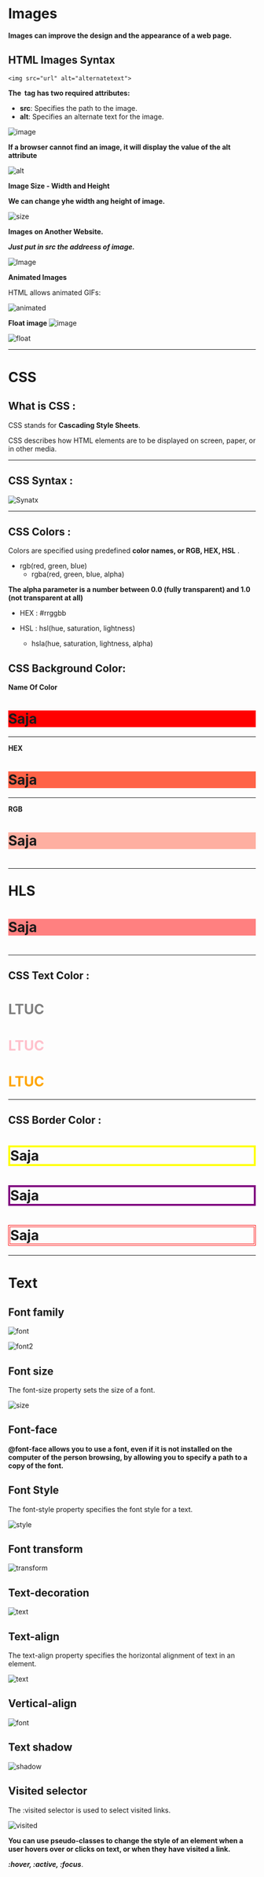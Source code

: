 # Images

**Images can improve the design and the appearance of a web page.**

## HTML Images Syntax

`<img src="url" alt="alternatetext">`

**The <img> tag has two required attributes:**

* **src**: Specifies the path to the image.
* **alt**: Specifies an alternate text for the image.

![image](./image5/m1.PNG)

**If a browser cannot find an image, it will display the value of the alt attribute**

![alt](./image5/m2.PNG)

**Image Size - Width and Height**

**We can change yhe width ang height of image.**

![size](./image5/m3.PNG)

**Images on Another Website.**

***Just put in src the addreess of image.***

![Image](./image5/m4.PNG)

**Animated Images**

HTML allows animated GIFs:

![animated](./image5/m5.PNG)

**Float image**
![image](./image5/m7.PNG)

![float](./image5/m8.PNG)

---

# CSS

## What is CSS :

CSS stands for **Cascading Style Sheets**.


CSS describes how HTML elements are to be displayed on screen, paper, or in other media.

---

## CSS Syntax :


![Synatx](./image5/css.PNG)

---

## CSS Colors :

Colors are specified using predefined **color names, or RGB, HEX, HSL** .

* rgb(red, green, blue)
    * rgba(red, green, blue, alpha)

**The alpha parameter is a number between 0.0 (fully transparent) and 1.0 (not transparent at all)**

* HEX : #rrggbb

* HSL : hsl(hue, saturation, lightness)
    * hsla(hue, saturation, lightness, alpha)

## CSS Background Color:

**Name Of Color**

<h1 style="background-color:red;">Saja</h1>

---
**HEX**

<h1 style="background-color:#ff6347;">Saja </h1>

---

**RGB**

<h1 style="background-color:rgba(255, 99, 71, 0.5);">Saja<h1>

---

**HLS**

<h1 style="background-color:hsl(0, 100%, 75%);">Saja<h1>

---


## CSS Text Color :


<h1 style="color:Gray;">LTUC</h1>

<h1 style="color:pink;">LTUC</h1>

<h1 style="color:Orange;">LTUC</h1>

---

## CSS Border Color :


<h1 style="border:4px solid yellow;">Saja</h1>

<h1 style="border:4px solid purple;">Saja</h1>

<h1 style="border:4px double red;">Saja</h1>

---

# Text

## Font family

![font](./image5/font.PNG)

![font2](./image5/font2.PNG)

## Font size

The font-size property sets the size of a font.

![size](./image5/size.PNG)

## Font-face

**@font-face allows you to use
a font, even if it is not installed
on the computer of the person
browsing, by allowing you to
specify a path to a copy of the
font.**

## Font Style

The font-style property specifies the font style for a text.

![style](./image5/style.PNG)

## Font transform

![transform](./image5/tra.PNG)

## Text-decoration

![text](./image5/dec.PNG)

## Text-align

The text-align property specifies the horizontal alignment of text in an element.

![text](./image5/text.PNG)

## Vertical-align

![font](./image5/f.PNG)

## Text shadow

![shadow](./image5/pink.PNG)

## Visited selector

The :visited selector is used to select visited links.


![visited](./image5/vi.PNG)

**You can use pseudo-classes to change the style of an element when a user hovers over or clicks on text, or
when they have visited a link.**

***:hover, :active, :focus***.

